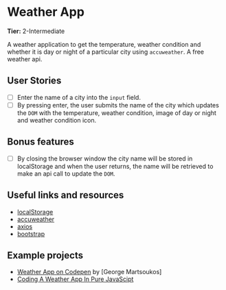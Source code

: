 # Weather App

**Tier:** 2-Intermediate

A weather application to get the temperature, weather condition and whether it is day or night of a particular city using `accuweather`. A free weather api.

## User Stories

- [ ] Enter the name of a city into the `input` field.
- [ ] By pressing enter, the user submits the name of the city which updates the `DOM` with the temperature, weather condition, image of day or night and weather condition icon.

## Bonus features

- [ ] By closing the browser window the city name will be stored in localStorage and when the user returns, the name will be retrieved to make an api call to update the `DOM`.

## Useful links and resources

- [localStorage](https://developer.mozilla.org/en-US/docs/Web/API/Window/localStorage)
- [accuweather](https://developer.accuweather.com/)
- [axios](https://github.com/axios/axios)
- [bootstrap](https://getbootstrap.com/)

## Example projects

- [Weather App on Codepen](https://codepen.io/tutsplus/pen/gObLaEP) by [George Martsoukos]
- [Coding A Weather App In Pure JavaScipt](https://www.youtube.com/watch?v=ZPG2wGNj6J4)

